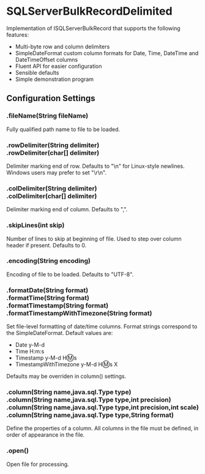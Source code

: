 # SQLServerBulkRecordDelimited

Implementation of ISQLServerBulkRecord that supports the following features:

* Multi-byte row and column delimiters
* SimpleDateFormat custom column formats for Date, Time, DateTime and DateTimeOffset columns
* Fluent API for easier configuration
* Sensible defaults
* Simple demonstration program

## Configuration Settings

### .fileName(String fileName)
Fully qualified path name to file to be loaded.

### .rowDelimiter(String delimiter)<br/>.rowDelimiter(char[] delimiter)

Delimiter marking end of row. Defaults to "\n" for Linux-style newlines. Windows users may prefer to set "\r\n".

### .colDelimiter(String delimiter)<br/>.colDelimiter(char[] delimiter)

Delimiter marking end of column. Defaults to ",".

### .skipLines(int skip)

Number of lines to skip at beginning of file. Used to step over column header if present. Defaults to 0.

### .encoding(String encoding)

Encoding of file to be loaded. Defaults to "UTF-8".

### .formatDate(String format)<br/>.formatTime(String format)<br/>.formatTimestamp(String format)<br/>.formatTimestampWithTimezone(String format)

Set file-level formatting of date/time columns. Format strings correspond to the SimpleDateFormat. Default values are:

* Date y-M-d
* Time H&colon;m&colon;s
* Timestamp y-M-d H:m:s
* TimestampWithTimezone y-M-d H:m:s X

Defaults may be overriden in column() settings.

### .column(String name,java.sql.Type type)<br/>.column(String name,java.sql.Type type,int precision)<br/>.column(String name,java.sql.Type type,int precision,int scale)<br/>.column(String name,java.sql.Type type,String format)

Define the properties of a column. All columns in the file must be defined, in order of appearance in the file.

### .open()
Open file for processing.
